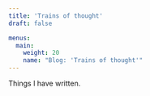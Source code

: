 ```yaml
---
title: 'Trains of thought'
draft: false

menus:
  main:
    weight: 20
    name: "Blog: 'Trains of thought'"
---
```


Things I have written.
